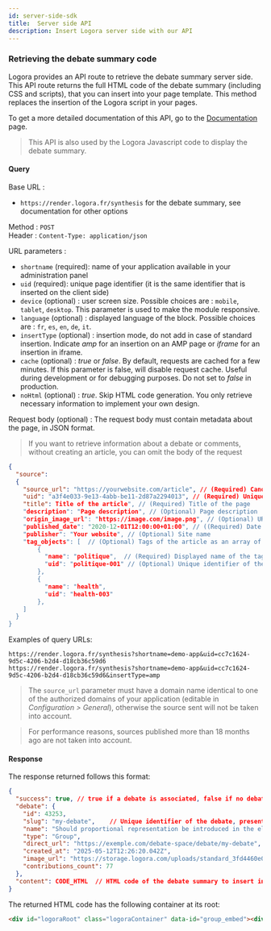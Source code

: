```yaml
---
id: server-side-sdk
title:  Server side API
description: Insert Logora server side with our API
---
```



### Retrieving the debate summary code

Logora provides an API route to retrieve the debate summary server side. This API route returns the full HTML code of the debate summary (including CSS and scripts), that you can insert into your page template. This method replaces the insertion of the Logora script in your pages.

To get a more detailed documentation of this API, go to the [Documentation](https://render.logora.fr/docs) page.

> This API is also used by the Logora Javascript code to display the debate summary.

#### Query

Base URL :
- `https://render.logora.fr/synthesis` for the debate summary, see documentation for other options

Method : `POST`  
Header : `Content-Type: application/json`

URL parameters :   
- `shortname` (required): name of your application available in your administration panel
- `uid` (required): unique page identifier (it is the same identifier that is inserted on the client side)
- `device` (optional) : user screen size. Possible choices are : `mobile`, `tablet`, `desktop`. This parameter is used to make the module responsive.
- `language` (optional) : displayed language of the block. Possible choices are : `fr`, `es`, `en`, `de`, `it`.
- `insertType` (optional) : insertion mode, do not add in case of standard insertion. Indicate *amp* for an insertion on an AMP page or *iframe* for an insertion in iframe. 
- `cache` (optional) : _true_ or _false_. By default, requests are cached for a few minutes. If this parameter is false, will disable request cache. Useful during development or for debugging purposes. Do not set to _false_ in production.
- `noHtml` (optional) : _true_. Skip HTML code generation. You only retrieve necessary information to implement your own design.


Request body (optional) : The request body must contain metadata about the page, in JSON format.

> If you want to retrieve information about a debate or comments, without creating an article, you can omit the body of the request

```json
{
  "source": 
  {
    "source_url": "https://yourwebsite.com/article", // (Required) Canonical URL of the page
    "uid": "a3f4e033-9e13-4abb-be11-2d87a2294013", // (Required) Unique identifier of the page
    "title": Title of the article", // (Required) Title of the page
    "description": "Page description", // (Optional) Page description
    "origin_image_url": "https://image.com/image.png", // (Optional) URL of the page image
    "published_date": "2020-12-01T12:00:00+01:00", // ((Required) Date of publication of the page in ISO_8601 format
    "publisher": "Your website", // (Optional) Site name
    "tag_objects": [  // (Optional) Tags of the article as an array of objects
        { 
          "name": "politique",  // (Required) Displayed name of the tag
          "uid": "politique-001" // (Optional) Unique identifier of the label. Can be omitted if the names are already unique
        }, 
        { 
          "name": "health", 
          "uid": "health-003" 
        },
    ]
  }
}
```


Examples of query URLs:
```
https://render.logora.fr/synthesis?shortname=demo-app&uid=cc7c1624-9d5c-4206-b2d4-d18cb36c59d6
https://render.logora.fr/synthesis?shortname=demo-app&uid=cc7c1624-9d5c-4206-b2d4-d18cb36c59d6&insertType=amp
```

> The `source_url` parameter must have a domain name identical to one of the authorized domains of your application (editable in *Configuration > General*), otherwise the source sent will not be taken into account.

> For performance reasons, sources published more than 18 months ago are not taken into account.


#### Response


The response returned follows this format:

```json
{
  "success": true, // true if a debate is associated, false if no debate or an error
  "debate": {
    "id": 43253,
    "slug": "my-debate",    // Unique identifier of the debate, present in the URL
    "name": "Should proportional representation be introduced in the election of deputies?",     // Debate title
    "type": "Group",
    "direct_url": "https://exemple.com/debate-space/debate/my-debate",      // Link to the debate
    "created_at": "2025-05-12T12:26:20.042Z",
    "image_url": "https://storage.logora.com/uploads/standard_3fd4460e064c8f079db11c12ce522fce.jpg",
    "contributions_count": 77
  },
  "content": CODE_HTML  // HTML code of the debate summary to insert in the page. Attribute not present if success is false, null if noHtml is true
}
```


The returned HTML code has the following container at its root: 

```html
<div id="logoraRoot" class="logoraContainer" data-id="group_embed"><div>
```
